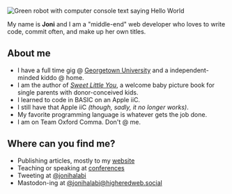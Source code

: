 ![Green robot with computer console text saying Hello World](https://github.com/thatdevgirl/thatdevgirl/blob/main/images/hello-world-robot.jpg)

My name is **Joni** and I am a "middle-end" web developer who loves to write code, commit often, and make up her own titles.

## About me

* I have a full time gig @ [Georgetown University](https://georgetown.edu) and a independent-minded kiddo @ home. 
* I am the author of _[Sweet Little You](https://jhalabi.com/book)_, a welcome baby picture book for single parents with donor-conceived kids.
* I learned to code in BASIC on an Apple iiC.
* I still have that Apple iiC _(though, sadly, it no longer works)_.
* My favorite programming language is whatever gets the job done.
* I am on Team Oxford Comma. Don't @ me.

## Where can you find me?

* Publishing articles, mostly to my [website](https://jhalabi.com)
* Teaching or speaking at [conferences](https://jhalabi.com/speaking/)
* Tweeting at [@jonihalabi](https://twitter.com/jonihalabi)
* Mastodon-ing at [@jonihalabi@higheredweb.social](https://higheredweb.social/@jonihalabi)

